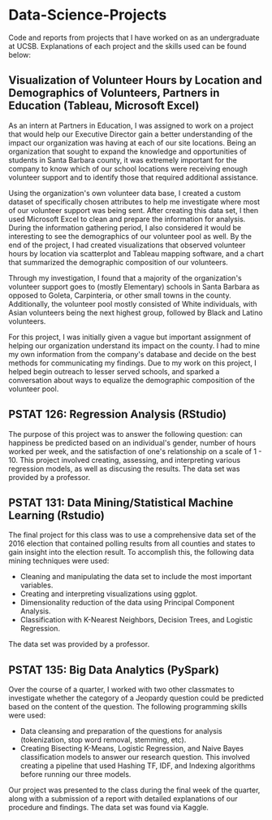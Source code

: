 # Data-Science-Projects
Code and reports from projects that I have worked on as an undergraduate at UCSB. Explanations of each project and the skills used can be found below: 

## Visualization of Volunteer Hours by Location and Demographics of Volunteers, Partners in Education (Tableau, Microsoft Excel)  
  
   As an intern at Partners in Education, I was assigned to work on a project that would help our Executive Director gain a better understanding of the impact our organization was having at each of our site locations. Being an organization that sought to expand the knowledge and opportunities of students in Santa Barbara county, it was extremely important for the company to know which of our school locations were receiving enough volunteer support and to identify those that required additional assistance. 

Using the organization's own volunteer data base, I created a custom dataset of specifically chosen attributes to help me investigate where most of our volunteer support was being sent. After creating this data set, I then used Microsoft Excel to clean and prepare the information for analysis. During the information gathering period, I also considered it would be interesting to see the demographics of our volunteer pool as well. By the end of the project, I had created visualizations that observed volunteer hours by location via scatterplot and Tableau mapping software, and a chart that summarized the demographic composition of our volunteers. 

Through my investigation, I found that a majority of the organization's volunteer support goes to (mostly Elementary) schools in Santa Barbara as opposed to Goleta, Carpinteria, or other small towns in the county. Additionally, the volunteer pool mostly consisted of White individuals, with Asian volunteers being the next highest group, followed by Black and Latino volunteers. 

For this project, I was initially given a vague but important assignment of helping our organization understand its impact on the county. I had to mine my own information from the company's database and decide on the best methods for communicating my findings. Due to my work on this project, I helped begin outreach to lesser served schools, and sparked a conversation about ways to equalize the demographic composition of the volunteer pool.


## PSTAT 126: Regression Analysis (RStudio)
  
   The purpose of this project was to answer the following question: can happiness be predicted based on an individual's gender, number of hours worked per week, and the satisfaction of one's relationship on a scale of 1 - 10. 
   This project involved  creating, assessing, and interpreting various regression models, as well as discusing the results. The data set was provided  by a professor.  


## PSTAT 131: Data Mining/Statistical Machine Learning (Rstudio)

   The final project for this class was to use a comprehensive data set of the 2016 election that contained polling results from all counties and states to gain insight into the election result. To accomplish this, the following data mining techniques were used:     
      
  - Cleaning and manipulating the data set to include the most important variables.  
  - Creating and interpreting visualizations using ggplot.   
  - Dimensionality reduction of the data using Principal Component Analysis.  
  - Classification with K-Nearest Neighbors, Decision Trees, and Logistic Regression.    
      
   The data set was provided by a professor. 
    
      
## PSTAT 135: Big Data Analytics (PySpark)

   Over the course of a quarter, I worked with two other classmates to investigate whether the category of a Jeopardy question could be predicted based on the content of the question. The following programming skills were used:  
   
   - Data cleansing and preparation of the questions for analysis (tokenization, stop word removal, stemming, etc).     
   - Creating Bisecting K-Means, Logistic Regression, and Naive Bayes classification models to answer our research question. This involved creating a pipeline that used Hashing TF, IDF, and Indexing algorithms before running our three models.  
       
   Our project was presented to the class during the final week of the quarter, along with a submission of a report with detailed explanations of our procedure and findings. The data set was found via Kaggle. 
      
  


       
       
